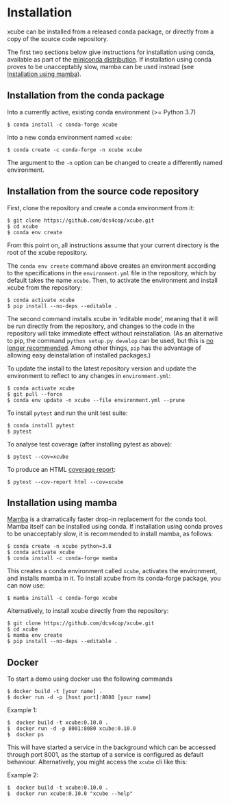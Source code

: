 # Installation

xcube can be installed from a released conda package, or directly from a
copy of the source code repository.

The first two sections below give instructions for installation using conda,
available as part of the [miniconda
distribution](https://docs.conda.io/en/latest/miniconda.html). If installation
using conda proves to be unacceptably slow, mamba can be used instead (see
[Installation using mamba](#installation-using-mamba)).

## Installation from the conda package

Into a currently active, existing conda environment (>= Python 3.7)

    $ conda install -c conda-forge xcube

Into a new conda environment named `xcube`:
    
    $ conda create -c conda-forge -n xcube xcube

The argument to the `-n` option can be changed to create a differently
named environment.

## Installation from the source code repository

First, clone the repository and create a conda environment from it:
    
    $ git clone https://github.com/dcs4cop/xcube.git
    $ cd xcube
    $ conda env create

From this point on, all instructions assume that your current directory is the
root of the xcube repository.

The `conda env create` command above creates an environment according to
the specifications in the `environment.yml` file in the repository, which
by default takes the name `xcube`. Then, to activate the environment and
install xcube from the repository:
    
    $ conda activate xcube
    $ pip install --no-deps --editable .

The second command installs xcube in ‘editable mode’, meaning that it will
be run directly from the repository, and changes to the code in the repository
will take immediate effect without reinstallation. (As an alternative to
pip, the command `python setup.py develop` can be used, but this is
[no longer recommended](https://docs.python.org/3/install/#introduction).
Among other things, `pip` has the advantage of allowing easy deinstallation of
installed packages.)

To update the install to the latest repository version and update the
environment to reflect to any changes in `environment.yml`:
    
    $ conda activate xcube
    $ git pull --force
    $ conda env update -n xcube --file environment.yml --prune
    
To install `pytest` and run the unit test suite:
    
    $ conda install pytest
    $ pytest
    
To analyse test coverage (after installing pytest as above):

    $ pytest --cov=xcube

To produce an HTML
[coverage report](https://pytest-cov.readthedocs.io/en/latest/reporting.html):

    $ pytest --cov-report html --cov=xcube

## Installation using mamba

[Mamba](https://github.com/mamba-org/mamba) is a dramatically faster drop-in
replacement for the conda tool. Mamba itself can be installed using conda.
If installation using conda proves to be unacceptably slow, it is recommended
to install mamba, as follows:

    $ conda create -n xcube python=3.8
    $ conda activate xcube
    $ conda install -c conda-forge mamba

This creates a conda environment called `xcube`, activates the environment,
and installs mamba in it. To install xcube from its conda-forge package, you
can now use:

    $ mamba install -c conda-forge xcube

Alternatively, to install xcube directly from the repository:

    $ git clone https://github.com/dcs4cop/xcube.git
    $ cd xcube
    $ mamba env create
    $ pip install --no-deps --editable .

## Docker

To start a demo using docker use the following commands

    $ docker build -t [your name] .
    $ docker run -d -p [host port]:8080 [your name]
    
Example 1:

    $  docker build -t xcube:0.10.0 .
    $  docker run -d -p 8001:8080 xcube:0.10.0
    $  docker ps

This will have started a service in the background which can be accessed 
through port 8001, as the startup of a service is configured as default
behaviour.
Alternatively, you might access the `xcube` cli like this: 

Example 2:

    $  docker build -t xcube:0.10.0 .
    $  docker run xcube:0.10.0 "xcube --help"
